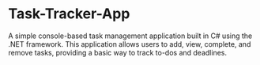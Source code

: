 # Task-Tracker-App
A simple console-based task management application built in C# using the .NET framework. This application allows users to add, view, complete, and remove tasks, providing a basic way to track to-dos and deadlines. 
